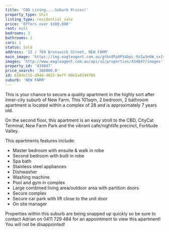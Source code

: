 ```yaml
---
title: 'CBD Living....Suburb Prices!'
property_type: Unit
listing_type: residential_sale
price: 'Offers over $380,000'
rent: null
bedrooms: 2
bathrooms: 2
cars: 1
status: Sold
address: '12 / 769 Brunswick Street, NEW FARM'
main_image: 'https://img.eagleagent.com.au/gtbz8FpUP54bpL-9zZw3n6W_sxI=/1280x854/smart/https://s3-us-west-2.amazonaws.com/eagleagent-orig/images/6818293/104215015-image-M.jpg'
images: 'http://www.eagleagent.com.au/api/v2/properties/434847/images'
property_id: '434847'
price_search: '380000.0'
id: 618de115-d94d-4815-9eff-80e5a0194786
suburb: 'NEW FARM'
---
```

This is your chance to secure a quality apartment in the highly sort after inner-city suburb of New Farm.  This 101sqm, 2 bedroom, 2 bathroom apartment is located within a complex of 28 and is approximately 7 years old.

On the second floor, this apartment is an easy stroll to the CBD, CityCat Terminal, New Farm Park and the vibrant cafe/nightlife precinct, Fortitude Valley.

This apartments features include:

  - Master bedroom with ensuite & walk in robe
  - Second bedroom with built in robe
  - Spa bath
  - Stainless steel appliances
  - Dishwasher
  - Washing machine
  - Pool and gym in complex
  - Large combined living area/outdoor area with partition doors
  - Secure complex
  - Secure car park with lift close to the unit door
  - On site manager

Properties within this suburb are being snapped up quickly so be sure to contact Adrian on 0411 729 484 for an appointment to view this apartment!  You will not be disappointed!